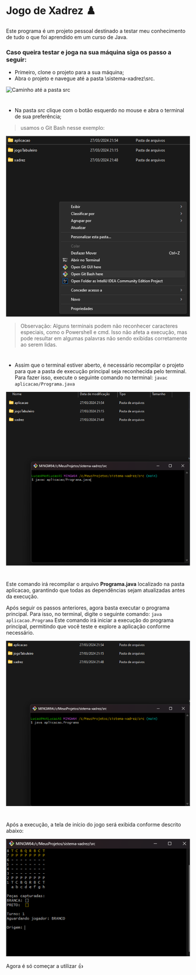 # Jogo de Xadrez :chess_pawn:  

Este programa é um projeto pessoal destinado a testar meu conhecimento de tudo o que foi aprendido em um curso de Java.
 ### Caso queira testar e joga na sua máquina siga os passo a seguir:

* Primeiro, clone o projeto para a sua máquina;
* Abra o projeto e navegue até a pasta \sistema-xadrez\src.

![Caminho até a pasta src](caminho%20até%20a%20pasta%20src.png)
#
  
* Na pasta _src_ clique com o botão esquerdo no mouse e abra o terminal de sua preferência;
>usamos o Git Bash nesse exemplo:

 ![Indicando o local na onde o terminal deve ser aberto](indicando%20terminal%20no%20local.png)

  > Observação: Alguns terminais podem não reconhecer caracteres especiais, como o Powershell e cmd. Isso não afeta a execução, mas pode resultar em algumas palavras não sendo exibidas corretamente ao serem lidas.
#
* Assim que o terminal estiver aberto, é necessário recompilar o projeto para que a pasta de execução principal seja reconhecida pelo terminal. Para fazer isso, execute o seguinte comando no terminal:
`javac aplicacao/Programa.java`

![executando o comando javac](comando%20javac.png)
#
Este comando irá recompilar o arquivo **Programa.java** localizado na pasta aplicacao, garantindo que todas as dependências sejam atualizadas antes da execução.

Após seguir os passos anteriores, agora basta executar o programa principal. Para isso, no terminal, digite o seguinte comando:
`java aplicacao.Programa` Este comando irá iniciar a execução do programa principal, permitindo que você teste e explore a aplicação conforme necessário.

![executando o comando java](comando%20de%20execucao.png)
#
Após a execução, a tela de início do jogo será exibida conforme descrito abaixo: 

![Programa em execucao](tela%20de%20inicial%20do%20programa.png)

Agora é só começar a utilizar :+1:
